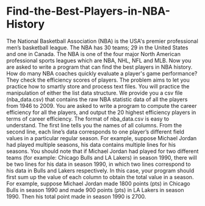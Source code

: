 # Find-the-Best-Players-in-NBA-History
The National Basketball Association (NBA) is the USA's premier professional men’s basketball
league. The NBA has 30 teams; 29 in the United States and one in Canada. The NBA is one of the four
major North American professional sports leagues which are NBA, NHL, NFL and MLB. Now you are
asked to write a program that can find the best players in NBA history. How do many NBA coaches
quickly evaluate a player's game performance? They check the efficiency scores of players.
The problem aims to let you practice how to smartly store and process text files. You will practice
the manipulation of either the list data structure. We provide you a csv file (nba_data.csv) that
contains the raw NBA statistic data of all the players from 1946 to 2009. You are asked to write a
program to compute the career efficiency for all the players, and output the 20 highest efficiency
players in terms of career efficiency.
The format of nba_data.csv is easy to understand. The first line tells you the names of all columns.
From the second line, each line’s data corresponds to one player’s different field values in a particular
regular season. For example, suppose Michael Jordan had played multiple seasons, his data contains
multiple lines for his seasons. You should note that if Michael Jordan had played for two different
teams (for example: Chicago Bulls and LA Lakers) in season 1990, there will be two lines for his data
in season 1990, in which two lines correspond to his data in Bulls and Lakers respectively. In this case,
your program should first sum up the value of each column to obtain the total value in a season. For
example, suppose Michael Jordan made 1800 points (pts) in Chicago Bulls in season 1990 and made
900 points (pts) in LA Lakers in season 1990. Then his total point made in season 1990 is 2700.
